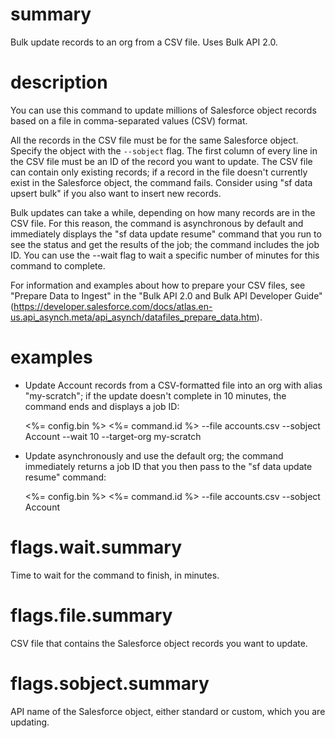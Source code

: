 # summary

Bulk update records to an org from a CSV file. Uses Bulk API 2.0.

# description

You can use this command to update millions of Salesforce object records based on a file in comma-separated values (CSV) format.

All the records in the CSV file must be for the same Salesforce object. Specify the object with the `--sobject` flag. The first column of every line in the CSV file must be an ID of the record you want to update. The CSV file can contain only existing records; if a record in the file doesn't currently exist in the Salesforce object, the command fails. Consider using "sf data upsert bulk" if you also want to insert new records.

Bulk updates can take a while, depending on how many records are in the CSV file. For this reason, the command is asynchronous by default and immediately displays the "sf data update resume" command that you run to see the status and get the results of the job; the command includes the job ID. You can use the --wait flag to wait a specific number of minutes for this command to complete.

For information and examples about how to prepare your CSV files, see "Prepare Data to Ingest" in the "Bulk API 2.0 and Bulk API Developer Guide" (https://developer.salesforce.com/docs/atlas.en-us.api_asynch.meta/api_asynch/datafiles_prepare_data.htm).

# examples

- Update Account records from a CSV-formatted file into an org with alias "my-scratch"; if the update doesn't complete in 10 minutes, the command ends and displays a job ID:

  <%= config.bin %> <%= command.id %> --file accounts.csv --sobject Account --wait 10 --target-org my-scratch

- Update asynchronously and use the default org; the command immediately returns a job ID that you then pass to the "sf data update resume" command:

  <%= config.bin %> <%= command.id %> --file accounts.csv --sobject Account

# flags.wait.summary

Time to wait for the command to finish, in minutes.

# flags.file.summary

CSV file that contains the Salesforce object records you want to update.

# flags.sobject.summary

API name of the Salesforce object, either standard or custom, which you are updating.
